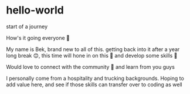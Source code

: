 # hello-world
start of a journey

How's it going everyone :wave:

My name is Bek, brand new to all of this. getting back into it after a year long break 😊, this time will hone in on this 💪 and develop some skills 📖

Would love to connect with the community 🤝 and learn from you guys

I personally come from a hospitality and trucking backgrounds. Hoping to add value here, and see if those skills can transfer over to coding as well
